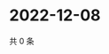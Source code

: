 # 2022-12-08

共 0 条

<!-- BEGIN WEIBO -->
<!-- 最后更新时间 Thu Dec 08 2022 04:15:11 GMT+0800 (China Standard Time) -->

<!-- END WEIBO -->
